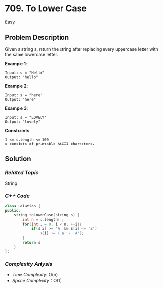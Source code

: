 # 709. To Lower Case
[Easy](https://leetcode.com/problems/to-lower-case/description/)

## Problem Description

Given a string s, return the string after replacing every uppercase letter with the same lowercase letter.

**Example 1**:
```
Input: s = "Hello"
Output: "hello"
```
**Example 2**:
```
Input: s = "here"
Output: "here"
```
**Example 3**:
```
Input: s = "LOVELY"
Output: "lovely"
```

**Constraints**
```
1 <= s.length <= 100
s consists of printable ASCII characters.
```

## Solution

### _Related Topic_
   String

### _C++ Code_
```cpp
class Solution {
public:
    string toLowerCase(string s) {
        int n = s.length();
        for(int i = 0; i < n; ++i){
            if(s[i] >= 'A' && s[i] <= 'Z')
                s[i] += ('a' - 'A');
        }
        return s;
    }
};
```

### _Complexity Anlysis_
- _Time Complexity_: O(n)
- _Space Complexity_：O(1)
